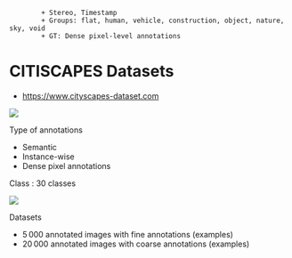 			+ Stereo, Timestamp		
			+ Groups: flat, human, vehicle, construction, object, nature, sky, void
			+ GT: Dense pixel-level annotations 

# CITISCAPES Datasets 

- https://www.cityscapes-dataset.com

![](https://www.cityscapes-dataset.com/wordpress/wp-content/uploads/2015/07/muenster00.png)



Type of annotations
- Semantic
- Instance-wise
- Dense pixel annotations


Class : 30 classes

![](https://i.imgur.com/Y9CYmin.png)

Datasets
- 5 000 annotated images with fine annotations (examples)
- 20 000 annotated images with coarse annotations (examples)
